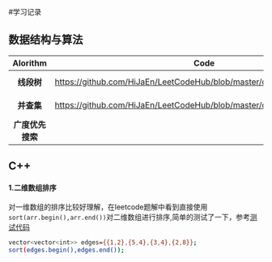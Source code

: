 #学习记录

## 数据结构与算法


|<center>Alorithm|<center>Code|<center>Reference|
|-----|-----|-----|
|<center>**线段树**|https://github.com/HiJaEn/LeetCodeHub/blob/master/code/Segment_tree.cpp| https://www.bilibili.com/video/BV1cb411t7AM?from=search&seid=16819879578820315421|
|<center>**并查集**|https://github.com/HiJaEn/LeetCodeHub/blob/master/code/Disjoint_set.cpp| https://www.bilibili.com/video/BV13t411v7Fs?from=search&seid=301133990733687838|
| <center>**广度优先搜索**| |https://www.bilibili.com/video/BV1Ks411579J?from=search&seid=11399053858632586820|


## C++

#### 1.二维数组排序
对一维数组的排序比较好理解，在leetcode题解中看到直接使用```sort(arr.begin(),arr.end())```对二维数组进行排序,简单的测试了一下，参考[测试代码](https://github.com/HiJaEn/LeetCodeHub/blob/master/code/VectorVector_sort.cpp)
```bash
vector<vector<int>> edges={{1,2},{5,4},{3,4},{2,8}};
sort(edges.begin(),edges.end());
```
